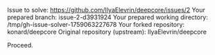 Issue to solve: https://github.com/IlyaElevrin/deepcore/issues/2
Your prepared branch: issue-2-d3931924
Your prepared working directory: /tmp/gh-issue-solver-1759063227678
Your forked repository: konard/deepcore
Original repository (upstream): IlyaElevrin/deepcore

Proceed.
